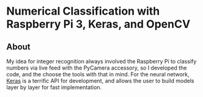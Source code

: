 # Numerical Classification with Raspberry Pi 3, Keras, and OpenCV
## About
My idea for integer recognition always involved the Raspberry Pi to classify numbers via live feed with the PyCamera accessory, so I developed the code, and the choose the tools with that in mind. For the neural network, [Keras](https://keras.io/) is a terrific API for development, and allows the user to build models layer by layer for fast implementation. 

